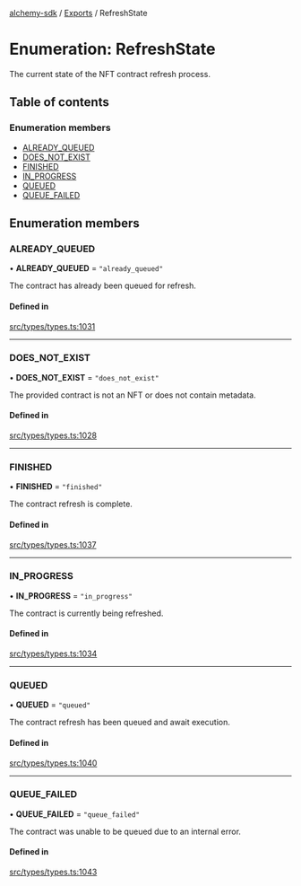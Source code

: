 [alchemy-sdk](../README.md) / [Exports](../modules.md) / RefreshState

# Enumeration: RefreshState

The current state of the NFT contract refresh process.

## Table of contents

### Enumeration members

- [ALREADY\_QUEUED](RefreshState.md#already_queued)
- [DOES\_NOT\_EXIST](RefreshState.md#does_not_exist)
- [FINISHED](RefreshState.md#finished)
- [IN\_PROGRESS](RefreshState.md#in_progress)
- [QUEUED](RefreshState.md#queued)
- [QUEUE\_FAILED](RefreshState.md#queue_failed)

## Enumeration members

### ALREADY\_QUEUED

• **ALREADY\_QUEUED** = `"already_queued"`

The contract has already been queued for refresh.

#### Defined in

[src/types/types.ts:1031](https://github.com/alchemyplatform/alchemy-sdk-js/blob/30d9ef5/src/types/types.ts#L1031)

___

### DOES\_NOT\_EXIST

• **DOES\_NOT\_EXIST** = `"does_not_exist"`

The provided contract is not an NFT or does not contain metadata.

#### Defined in

[src/types/types.ts:1028](https://github.com/alchemyplatform/alchemy-sdk-js/blob/30d9ef5/src/types/types.ts#L1028)

___

### FINISHED

• **FINISHED** = `"finished"`

The contract refresh is complete.

#### Defined in

[src/types/types.ts:1037](https://github.com/alchemyplatform/alchemy-sdk-js/blob/30d9ef5/src/types/types.ts#L1037)

___

### IN\_PROGRESS

• **IN\_PROGRESS** = `"in_progress"`

The contract is currently being refreshed.

#### Defined in

[src/types/types.ts:1034](https://github.com/alchemyplatform/alchemy-sdk-js/blob/30d9ef5/src/types/types.ts#L1034)

___

### QUEUED

• **QUEUED** = `"queued"`

The contract refresh has been queued and await execution.

#### Defined in

[src/types/types.ts:1040](https://github.com/alchemyplatform/alchemy-sdk-js/blob/30d9ef5/src/types/types.ts#L1040)

___

### QUEUE\_FAILED

• **QUEUE\_FAILED** = `"queue_failed"`

The contract was unable to be queued due to an internal error.

#### Defined in

[src/types/types.ts:1043](https://github.com/alchemyplatform/alchemy-sdk-js/blob/30d9ef5/src/types/types.ts#L1043)
